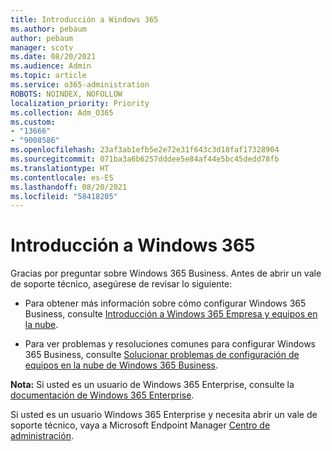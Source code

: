 ```yaml
---
title: Introducción a Windows 365
ms.author: pebaum
author: pebaum
manager: scotv
ms.date: 08/20/2021
ms.audience: Admin
ms.topic: article
ms.service: o365-administration
ROBOTS: NOINDEX, NOFOLLOW
localization_priority: Priority
ms.collection: Adm_O365
ms.custom:
- "13666"
- "9008586"
ms.openlocfilehash: 23af3ab1efb5e2e72e31f643c3d18faf17328904
ms.sourcegitcommit: 071ba3a6b6257dddee5e84af44e5bc45dedd78fb
ms.translationtype: HT
ms.contentlocale: es-ES
ms.lasthandoff: 08/20/2021
ms.locfileid: "58418205"
---
```

# <a name="getting-started-with-windows-365"></a>Introducción a Windows 365

Gracias por preguntar sobre Windows 365 Business. Antes de abrir un vale de soporte técnico, asegúrese de revisar lo siguiente:

- Para obtener más información sobre cómo configurar Windows 365 Business, consulte [Introducción a Windows 365 Empresa y equipos en la nube](https://docs.microsoft.com/microsoft-365/admin/setup/get-started-windows-365-business).

- Para ver problemas y resoluciones comunes para configurar Windows 365 Business, consulte [Solucionar problemas de configuración de equipos en la nube de Windows 365 Business](https://docs.microsoft.com/microsoft-365/admin/setup/troubleshoot-windows-365-business).

**Nota:** Si usted es un usuario de Windows 365 Enterprise, consulte la [documentación de Windows 365 Enterprise](https://docs.microsoft.com/windows-365/).

Si usted es un usuario Windows 365 Enterprise y necesita abrir un vale de soporte técnico, vaya a Microsoft Endpoint Manager [Centro de administración](https://endpoint.microsoft.com/).

